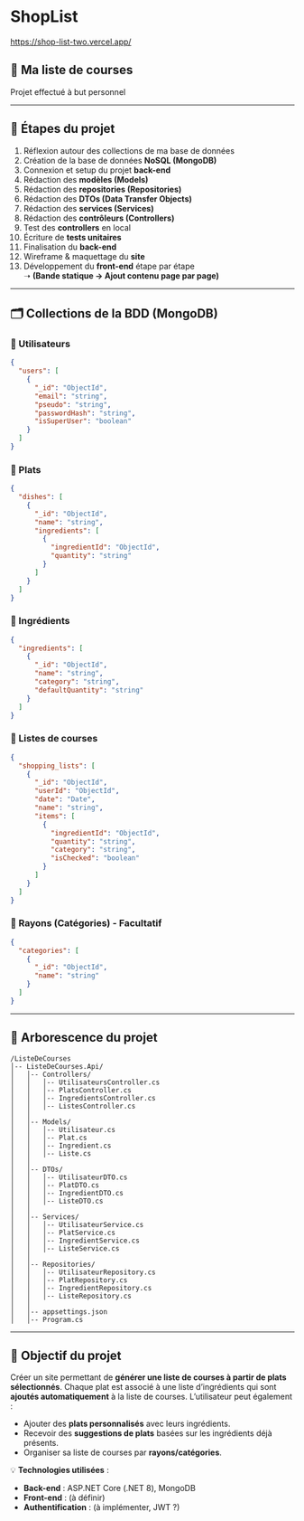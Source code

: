 ﻿# ShopList
https://shop-list-two.vercel.app/
## 🛒 Ma liste de courses

Projet effectué à but personnel

---

## 📌 Étapes du projet

1. Réflexion autour des collections de ma base de données
2. Création de la base de données **NoSQL (MongoDB)**
3. Connexion et setup du projet **back-end**
4. Rédaction des **modèles (Models)**
5. Rédaction des **repositories (Repositories)**
6. Rédaction des **DTOs (Data Transfer Objects)**
7. Rédaction des **services (Services)**
8. Rédaction des **contrôleurs (Controllers)**
9. Test des **controllers** en local
10. Écriture de **tests unitaires**
11. Finalisation du **back-end**
12. Wireframe & maquettage du **site**
13. Développement du **front-end** étape par étape  
    ➝ **(Bande statique → Ajout contenu page par page)**

---

## 🗂️ Collections de la BDD (MongoDB)

### **📌 Utilisateurs**

```json
{
  "users": [
    {
      "_id": "ObjectId",
      "email": "string",
      "pseudo": "string",
      "passwordHash": "string",
      "isSuperUser": "boolean"
    }
  ]
}
```

### **📌 Plats**

```json
{
  "dishes": [
    {
      "_id": "ObjectId",
      "name": "string",
      "ingredients": [
        {
          "ingredientId": "ObjectId",
          "quantity": "string"
        }
      ]
    }
  ]
}
```

### **📌 Ingrédients**

```json
{
  "ingredients": [
    {
      "_id": "ObjectId",
      "name": "string",
      "category": "string",
      "defaultQuantity": "string"
    }
  ]
}
```

### **📌 Listes de courses**

```json
{
  "shopping_lists": [
    {
      "_id": "ObjectId",
      "userId": "ObjectId",
      "date": "Date",
      "name": "string",
      "items": [
        {
          "ingredientId": "ObjectId",
          "quantity": "string",
          "category": "string",
          "isChecked": "boolean"
        }
      ]
    }
  ]
}
```

### **📌 Rayons (Catégories) - Facultatif**

```json
{
  "categories": [
    {
      "_id": "ObjectId",
      "name": "string"
    }
  ]
}
```

---

## 📂 Arborescence du projet

```
/ListeDeCourses
│-- ListeDeCourses.Api/
│   │-- Controllers/
│   │   │-- UtilisateursController.cs
│   │   │-- PlatsController.cs
│   │   │-- IngredientsController.cs
│   │   │-- ListesController.cs
│   │
│   │-- Models/
│   │   │-- Utilisateur.cs
│   │   │-- Plat.cs
│   │   │-- Ingredient.cs
│   │   │-- Liste.cs
│   │
│   │-- DTOs/
│   │   │-- UtilisateurDTO.cs
│   │   │-- PlatDTO.cs
│   │   │-- IngredientDTO.cs
│   │   │-- ListeDTO.cs
│   │
│   │-- Services/
│   │   │-- UtilisateurService.cs
│   │   │-- PlatService.cs
│   │   │-- IngredientService.cs
│   │   │-- ListeService.cs
│   │
│   │-- Repositories/
│   │   │-- UtilisateurRepository.cs
│   │   │-- PlatRepository.cs
│   │   │-- IngredientRepository.cs
│   │   │-- ListeRepository.cs
│   │
│   │-- appsettings.json
│   │-- Program.cs
```

---

## 🚀 Objectif du projet

Créer un site permettant de **générer une liste de courses à partir de plats sélectionnés**. Chaque plat est associé à une liste d’ingrédients qui sont **ajoutés automatiquement** à la liste de courses. L’utilisateur peut également :

- Ajouter des **plats personnalisés** avec leurs ingrédients.
- Recevoir des **suggestions de plats** basées sur les ingrédients déjà présents.
- Organiser sa liste de courses par **rayons/catégories**.

💡 **Technologies utilisées** :

- **Back-end** : ASP.NET Core (.NET 8), MongoDB
- **Front-end** : (à définir)
- **Authentification** : (à implémenter, JWT ?)

